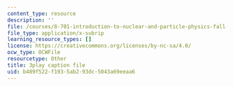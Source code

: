 ```yaml
---
content_type: resource
description: ''
file: /courses/8-701-introduction-to-nuclear-and-particle-physics-fall-2020/b489f522f1935ab293dc5043a69eeaa6_X4Y9n_c1ej8.vtt
file_type: application/x-subrip
learning_resource_types: []
license: https://creativecommons.org/licenses/by-nc-sa/4.0/
ocw_type: OCWFile
resourcetype: Other
title: 3play caption file
uid: b489f522-f193-5ab2-93dc-5043a69eeaa6
---
```

